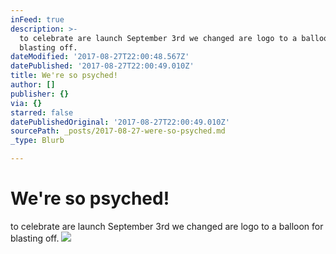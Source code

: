 ```yaml
---
inFeed: true
description: >-
  to celebrate are launch September 3rd we changed are logo to a balloon for
  blasting off.
dateModified: '2017-08-27T22:00:48.567Z'
datePublished: '2017-08-27T22:00:49.010Z'
title: We're so psyched!
author: []
publisher: {}
via: {}
starred: false
datePublishedOriginal: '2017-08-27T22:00:49.010Z'
sourcePath: _posts/2017-08-27-were-so-psyched.md
_type: Blurb

---
```

# We're so psyched!

to celebrate are launch September 3rd we changed are logo to a balloon for blasting off.
![](https://the-grid-user-content.s3-us-west-2.amazonaws.com/0cf6b431-de2e-4e6e-83e4-6ee174e776b3.png)